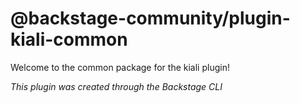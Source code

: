 # @backstage-community/plugin-kiali-common

Welcome to the common package for the kiali plugin!

_This plugin was created through the Backstage CLI_
